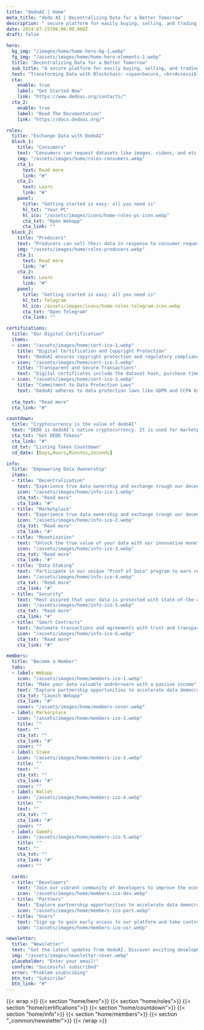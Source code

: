 ```yaml
---
title: "dedoAI | Home"
meta_title: "dedo AI | Decentralizing Data for a Better Tomorrow"
description: " secure platform for easily buying, selling, and trading data."
date: 2024-07-15T06:00:00.000Z
draft: false

hero:
  bg_img: "/images/home/home-hero-bg-1.webp"
  fg_img: "/assets/images/home/home-hero-elements-1.webp"
  title: "Decentralizing Data for a Better Tomorrow"
  sub_title: "A secure platform for easily buying, selling, and trading data."
  text: "Transforming Data with Blockchain: <span>Secure, <br>Accessible, and Creator-Owned</spam>"
  cta:
    enable: true
    label: "Get Started Now"
    link: "https://www.dedoai.org/contacts/"
  cta_2:
    enable: true
    label: "Read The Documentation"
    link: "https://docs.dedoai.org/"

roles:
  title: "Exchange Data with DedoAI"
  block_1:
    title: "Consumers"
    text: "Consumers can request datasets like images, videos, and etc. to train their AI systems, purchasing them with tokens."
    img: "/assets/images/home/roles-consumers.webp"
    cta_1:
      text: Read more
      link: "#"
    cta_2:
      text: Learn
      link: "#"
    panel:
      title: "Getting started is easy: all you need is"
      hl_txt: "Your PC"
      hl_ico: "/assets/images/icons/home-roles-pc-icon.webp"
      cta_txt: "Open Webapp"
      cta_link: ""
  block_2:
    title: "Producers"
    text: "Producers can sell their data in response to consumer requests, using tokens in our secure marketplace."
    img: "/assets/images/home/roles-producers.webp"
    cta_1:
      text: Read more
      link: "#"
    cta_2:
      text: Learn
      link: "#"
    panel:
      title: "Getting started is easy: all you need is"
      hl_txt: Telegram
      hl_ico: /assets/images/icons/home-roles-telegram-icon.webp
      cta_txt: "Open Telegram"
      cta_link: ""

certifications:
  title: "Our Digital Certification"
  items:
  - icon: "/assets/images/home/cert-ico-1.webp"
    title: "Digital Certification and Copyright Protection"
    text: "DedoAI ensures copyright protection and regulatory compliance, crucial for companies and researchers using data for AI training. Your investments are safeguarded with our robust digital certification."
  - icon: "/assets/images/home/cert-ico-2.webp"
    title: "Transparent and Secure Transactions"
    text: "Digital certificates include the dataset hash, purchase timestamp, and seller's digital signature, simplifying verification and enhancing transparency. This builds trust between buyers and sellers, ensuring a secure and compliant data exchange environment."
  - icon: "/assets/images/home/cert-ico-3.webp"
    title: "Commitment to Data Protection Laws"
    text: "DedoAI adheres to data protection laws like GDPR and CCPA by incorporating compliance mechanisms into the platform. This commitment establishes DedoAI as a leader in the data ecosystem, emphasizing quality, transparency, and legality in every transaction."
  
  cta_text: "Read more"
  cta_link: "#"

countdown:
  title: "Cryptocurrency is the value of dedoAI"
  text: "DEDO is dedoAI's native cryptocurrency. It is used for marketplace operations, transactions, games or for selling and buying data."
  cta_txt: "Get DEDO Tokens"
  cta_link: "#"
  cd_txt: "Listing Token Countdown"
  cd_date: [Days,Hours,Minutes,Seconds]

info:
  title: "Empowering Data Owenership"
  items:
  - title: "Decentralization"
    text: "Experience true data ownership and exchange trough our decentralized platform"
    icon: "/assets/images/home/info-ico-1.webp"
    cta_txt: "Read more"
    cta_link: "#"
  - title: "Marketplace"
    text: "Experience true data ownership and exchange trough our decentralized platform"
    icon: "/assets/images/home/info-ico-2.webp"
    cta_txt: "Read more"
    cta_link: "#"
  - title: "Monetization"
    text: "Unlock the true value of your data with our innovative monetization mechanisms."
    icon: "/assets/images/home/info-ico-3.webp"
    cta_txt: "Read more"
    cta_link: "#"
  - title: "Data Staking"
    text: 'Participate in our unique "Proof of Data" program to earn rewards for contributing data.'
    icon: "/assets/images/home/info-ico-4.webp"
    cta_txt: "Read more"
    cta_link: "#"
  - title: "Security"
    text: "Rest assured that your data is protected with state-of-the-art blockchain security."
    icon: "/assets/images/home/info-ico-5.webp"
    cta_txt: "Read more"
    cta_link: "#"
  - title: "Smart Contracts"
    text: "Automate transactions and agreements with trust and transparency."
    icon: "/assets/images/home/info-ico-6.webp"
    cta_txt: "Read more"
    cta_link: "#"

members:
  title: "Become a Member"
  tabs:
  - label: Webapp
    icon: "/assets/images/home/members-ico-1.webp"
    title: "Make your data valuable and<br>earn with a passive income"
    text: "Explore partnership opportunities to accelerate data democratization.<br>Explore partnership opportunities to accelerate data democratization.<br>Explore partnership opportunities to accelerate data democratization."
    cta_txt: "Launch Webapp"
    cta_link: "#"
    cover: "/assets/images/home/members-cover.webp"
  - label: Markerplace
    icon: "/assets/images/home/members-ico-2.webp"
    title: ""
    text: ""
    cta_txt: ""
    cta_link: "#"
    cover: ""
  - label: Stake
    icon: "/assets/images/home/members-ico-3.webp"
    title: ""
    text: ""
    cta_txt: ""
    cta_link: "#"
    cover: ""
  - label: Wallet
    icon: "/assets/images/home/members-ico-4.webp"
    title: ""
    text: ""
    cta_txt: ""
    cta_link: "#"
    cover: ""
  - label: GameFi
    icon: "/assets/images/home/members-ico-5.webp"
    title: ""
    text: ""
    cta_txt: ""
    cta_link: "#"
    cover: ""

  cards:
  - title: "Developers"
    text: "Join our vibrant community of developers to improve the ecosystem."
    icon: "/assets/images/home/members-ico-dev.webp"
  - title: "Partners"
    text: "Explore partnership opportunities to accelerate data democratization."
    icon: "/assets/images/home/members-ico-part.webp"
  - title: "Users"
    text: "Sign up to gain early access to our platform and take control of your data today."
    icon: "/assets/images/home/members-ico-usr.webp"

newsletter:
  title: "Newsletter"
  text: "Get the latest updates from dedoAI. Discover exciting developments, partnerships, and breakthroughs as we revolutionize the data economy and shape the future of data democratization and blockchain technology."
  img: "/assets/images/newsletter-cover.webp"
  placeholder: "Enter your email!"
  confirm: "Successful subscribed"
  error: "Problem ssubscibing"
  btn_txt: "Subscribe"
  btn_link: "#"
---
```

{{< wrap >}}
{{< section "home/hero">}}
{{< section "home/roles">}}
{{< section "home/certifications">}}
{{< section "home/countdown">}}
{{< section "home/info">}}
{{< section "home/members">}}
{{< section "_common/newsletter">}}
{{< /wrap >}}
